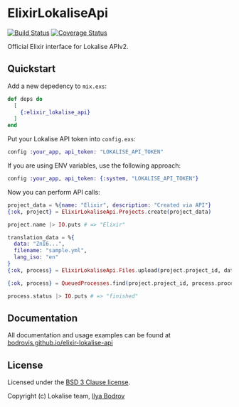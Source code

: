 # ElixirLokaliseApi

[![Build Status](https://travis-ci.com/bodrovis/elixir-lokalise-api.svg?branch=master)](https://travis-ci.com/bodrovis/elixir-lokalise-api)
[![Coverage Status](https://coveralls.io/repos/github/bodrovis/elixir-lokalise-api/badge.svg)](https://coveralls.io/github/bodrovis/elixir-lokalise-api)

Official Elixir interface for Lokalise APIv2.

## Quickstart

Add a new depedency to `mix.exs`:

```elixir
def deps do
  [
    {:elixir_lokalise_api}
  ]
end
```

Put your Lokalise API token into `config.exs`:

```elixir
config :your_app, api_token: "LOKALISE_API_TOKEN"
```

If you are using ENV variables, use the following approach:

```elixir
config :your_app, api_token: {:system, "LOKALISE_API_TOKEN"}
```

Now you can perform API calls:

```elixir
project_data = %{name: "Elixir", description: "Created via API"}
{:ok, project} = ElixirLokaliseApi.Projects.create(project_data)

project.name |> IO.puts # => "Elixir"

translation_data = %{
  data: "ZnI6...",
  filename: "sample.yml",
  lang_iso: "en"
}
{:ok, process} = ElixirLokaliseApi.Files.upload(project.project_id, data)

{:ok, process} = QueuedProcesses.find(project.project_id, process.process_id)

process.status |> IO.puts # => "finished"
```

## Documentation

All documentation and usage examples can be found at [bodrovis.github.io/elixir-lokalise-api](https://bodrovis.github.io/elixir-lokalise-api/)

## License

Licensed under the [BSD 3 Clause license](https://github.com/bodrovis/elixir-lokalise-api/blob/master/LICENSE).

Copyright (c) Lokalise team, [Ilya Bodrov](http://bodrovis.tech)